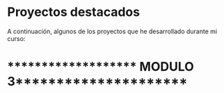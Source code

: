 # Proyectos destacados
A continuación, algunos de los proyectos que he desarrollado durante mi curso:

# ******************* MODULO 3*********************
